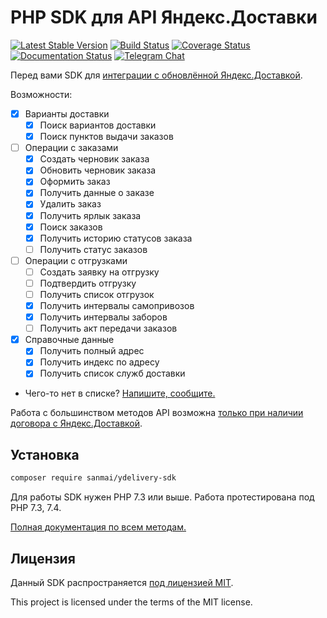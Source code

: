 # PHP SDK для API Яндекс.Доставки

[![Latest Stable Version](https://poser.pugx.org/sanmai/ydelivery-sdk/v/stable)](https://packagist.org/packages/sanmai/ydelivery-sdk)
[![Build Status](https://travis-ci.com/sanmai/ydelivery-sdk.svg?branch=main)](https://travis-ci.com/sanmai/ydelivery-sdk)
[![Coverage Status](https://coveralls.io/repos/github/sanmai/ydelivery-sdk/badge.svg?branch=main)](https://coveralls.io/github/sanmai/ydelivery-sdk?branch=main)
[![Documentation Status](https://readthedocs.org/projects/ydelivery-sdk/badge/?version=latest)](https://ydelivery-sdk.readthedocs.io/?badge=latest)
[![Telegram Chat](https://img.shields.io/badge/telegram-chat-blue.svg?logo=telegram)](https://t.me/phpydeliverysdk)

Перед вами SDK для [интеграции с обновлённой Яндекс.Доставкой](https://yandex.ru/support/delivery-3/register.html).

Возможности:

- [x] Варианты доставки
   - [x] Поиск вариантов доставки
   - [x] Поиск пунктов выдачи заказов
- [ ] Операции с заказами
   - [x] Создать черновик заказа
   - [x] Обновить черновик заказа
   - [x] Оформить заказ
   - [x] Получить данные о заказе
   - [x] Удалить заказ
   - [x] Получить ярлык заказа
   - [x] Поиск заказов
   - [x] Получить историю статусов заказа
   - [ ] Получить статус заказов
- [ ] Операции с отгрузками
  - [ ] Создать заявку на отгрузку
  - [ ] Подтвердить отгрузку
  - [ ] Получить список отгрузок
  - [x] Получить интервалы самопривозов
  - [x] Получить интервалы заборов
  - [ ] Получить акт передачи заказов
- [x] Справочные данные
  - [x] Получить полный адрес
  - [x] Получить индекс по адресу
  - [x] Получить список служб доставки
- Чего-то нет в списке? [Напишите, сообщите.](https://github.com/sanmai/delivery-sdk/issues/new/choose)

Работа с большинством методов API возможна [только при наличии договора с Яндекс.Доставкой](https://yandex.ru/dev/delivery-3/doc/dg/concepts/access-docpage/).


## Установка

```bash
composer require sanmai/ydelivery-sdk
```
Для работы SDK нужен PHP 7.3 или выше. Работа протестирована под PHP 7.3, 7.4.

[Полная документация по всем методам.](https://ydelivery-sdk.readthedocs.io/)

## Лицензия

Данный SDK распространяется [под лицензией MIT](LICENSE).

This project is licensed under the terms of the MIT license.




